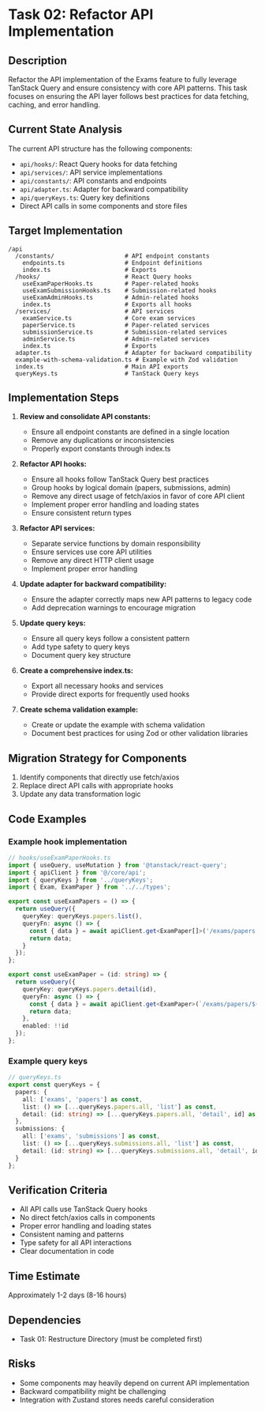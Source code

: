# Task 02: Refactor API Implementation

## Description

Refactor the API implementation of the Exams feature to fully leverage TanStack Query and ensure consistency with core API patterns. This task focuses on ensuring the API layer follows best practices for data fetching, caching, and error handling.

## Current State Analysis

The current API structure has the following components:

- `api/hooks/`: React Query hooks for data fetching
- `api/services/`: API service implementations
- `api/constants/`: API constants and endpoints
- `api/adapter.ts`: Adapter for backward compatibility
- `api/queryKeys.ts`: Query key definitions
- Direct API calls in some components and store files

## Target Implementation

```
/api
  /constants/                    # API endpoint constants
    endpoints.ts                 # Endpoint definitions
    index.ts                     # Exports
  /hooks/                        # React Query hooks
    useExamPaperHooks.ts         # Paper-related hooks
    useExamSubmissionHooks.ts    # Submission-related hooks
    useExamAdminHooks.ts         # Admin-related hooks
    index.ts                     # Exports all hooks
  /services/                     # API services
    examService.ts               # Core exam services
    paperService.ts              # Paper-related services
    submissionService.ts         # Submission-related services
    adminService.ts              # Admin-related services
    index.ts                     # Exports
  adapter.ts                     # Adapter for backward compatibility
  example-with-schema-validation.ts # Example with Zod validation
  index.ts                       # Main API exports
  queryKeys.ts                   # TanStack Query keys
```

## Implementation Steps

1. **Review and consolidate API constants:**
   - Ensure all endpoint constants are defined in a single location
   - Remove any duplications or inconsistencies
   - Properly export constants through index.ts

2. **Refactor API hooks:**
   - Ensure all hooks follow TanStack Query best practices
   - Group hooks by logical domain (papers, submissions, admin)
   - Remove any direct usage of fetch/axios in favor of core API client
   - Implement proper error handling and loading states
   - Ensure consistent return types

3. **Refactor API services:**
   - Separate service functions by domain responsibility
   - Ensure services use core API utilities
   - Remove any direct HTTP client usage
   - Implement proper error handling

4. **Update adapter for backward compatibility:**
   - Ensure the adapter correctly maps new API patterns to legacy code
   - Add deprecation warnings to encourage migration

5. **Update query keys:**
   - Ensure all query keys follow a consistent pattern
   - Add type safety to query keys
   - Document query key structure

6. **Create a comprehensive index.ts:**
   - Export all necessary hooks and services
   - Provide direct exports for frequently used hooks

7. **Create schema validation example:**
   - Create or update the example with schema validation
   - Document best practices for using Zod or other validation libraries

## Migration Strategy for Components

1. Identify components that directly use fetch/axios
2. Replace direct API calls with appropriate hooks
3. Update any data transformation logic

## Code Examples

### Example hook implementation

```typescript
// hooks/useExamPaperHooks.ts
import { useQuery, useMutation } from '@tanstack/react-query';
import { apiClient } from '@/core/api';
import { queryKeys } from '../queryKeys';
import { Exam, ExamPaper } from '../../types';

export const useExamPapers = () => {
  return useQuery({
    queryKey: queryKeys.papers.list(),
    queryFn: async () => {
      const { data } = await apiClient.get<ExamPaper[]>('/exams/papers');
      return data;
    }
  });
};

export const useExamPaper = (id: string) => {
  return useQuery({
    queryKey: queryKeys.papers.detail(id),
    queryFn: async () => {
      const { data } = await apiClient.get<ExamPaper>(`/exams/papers/${id}`);
      return data;
    },
    enabled: !!id
  });
};
```

### Example query keys

```typescript
// queryKeys.ts
export const queryKeys = {
  papers: {
    all: ['exams', 'papers'] as const,
    list: () => [...queryKeys.papers.all, 'list'] as const,
    detail: (id: string) => [...queryKeys.papers.all, 'detail', id] as const,
  },
  submissions: {
    all: ['exams', 'submissions'] as const,
    list: () => [...queryKeys.submissions.all, 'list'] as const,
    detail: (id: string) => [...queryKeys.submissions.all, 'detail', id] as const,
  }
};
```

## Verification Criteria

- All API calls use TanStack Query hooks
- No direct fetch/axios calls in components
- Proper error handling and loading states
- Consistent naming and patterns
- Type safety for all API interactions
- Clear documentation in code

## Time Estimate

Approximately 1-2 days (8-16 hours)

## Dependencies

- Task 01: Restructure Directory (must be completed first)

## Risks

- Some components may heavily depend on current API implementation
- Backward compatibility might be challenging
- Integration with Zustand stores needs careful consideration
